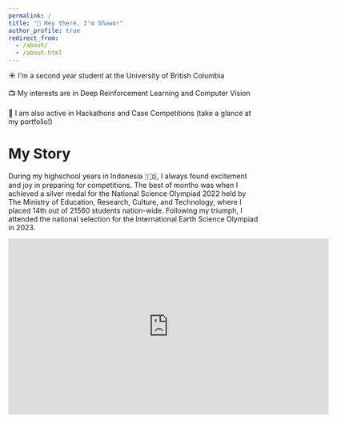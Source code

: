 ```yaml
---
permalink: /
title: "👋 Hey there, I'm Shawn!"
author_profile: true
redirect_from: 
  - /about/
  - /about.html
---
```


☀️ I'm a second year student at the University of British Columbia
<br/>
<br/>
📺 My interests are in Deep Reinforcement Learning and Computer Vision
<br/>
<br/>
📝 I am also active in Hackathons and Case Competitions (take a glance at my portfolio!)
<br/>

My Story 
======
During my highschool years in Indonesia 🇮🇩, I always found excitement and joy in preparing for competitions. The best of months was when I achieved a silver medal for the National Science Olympiad 2022 held by The Ministry of Education, Research, Culture, and Technology, where I placed 14th out of 21560 students nation-wide. Following my triumph, I attended the national selection for the International Earth Science Olympiad in 2023. 

<iframe width="640" height="352" src='https://youtube/embed/hF0_zxXkMVQ' frameborder="0" allowfullscreen></iframe>
